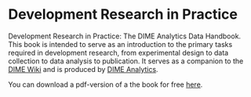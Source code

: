 # Development Research in Practice

Development Research in Practice: The DIME Analytics Data Handbook.
This book is intended to serve as an introduction to the primary tasks
required in development research, from experimental design
to data collection to data analysis to publication.
It serves as a companion to the [DIME Wiki](https://dimewiki.worldbank.org)
and is produced by [DIME Analytics](https://www.worldbank.org/en/research/dime/data-and-analytics).

You can download a pdf-version of a the book for free [here](https://worldbank.github.com/dime-data-handbook).
